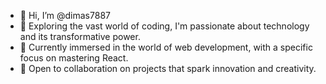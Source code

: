 - 👋 Hi, I’m @dimas7887
- 👀 Exploring the vast world of coding, I'm passionate about technology and its transformative power.
- 🌱 Currently immersed in the world of web development, with a specific focus on mastering React.
- 💞️ Open to collaboration on projects that spark innovation and creativity.

